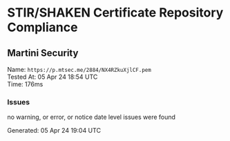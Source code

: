 # STIR/SHAKEN Certificate Repository Compliance

## Martini Security

Name: `https://p.mtsec.me/2884/NX4RZkuXjlCF.pem`\
Tested At: 05 Apr 24 18:54 UTC\
Time: 176ms

### Issues

no warning, or error, or notice date level issues were found

Generated: 05 Apr 24 19:04 UTC